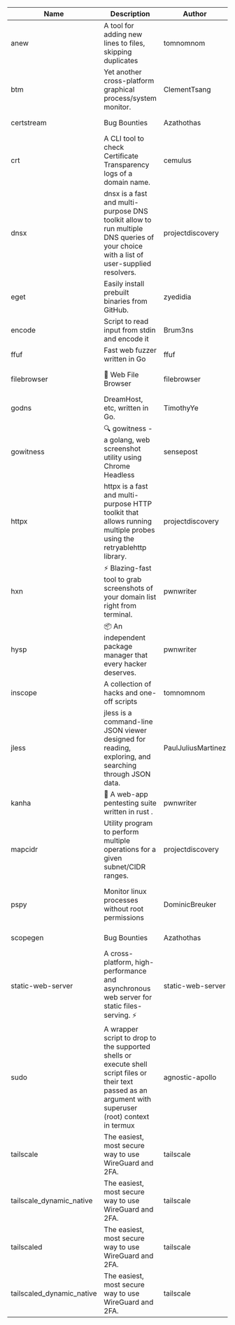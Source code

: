 | Name | Description | Author | Repository | Stars | Version | Updated | Size | SHA256SUM | B3SUM | Source | Language | License |
| ---- | ----------- | ------ | ---------- | ----- | ------- | ------- | ---- | --- | ------ | --------|-------- | ------- |
| anew | A tool for adding new lines to files, skipping duplicates | tomnomnom | [https://github.com/tomnomnom/anew](https://github.com/tomnomnom/anew) | 1140 | v0.1.1 | 2022-03-15T22:35:31Z | 1.48 MB | 44f9f8e19db2777f57b8b6309c8cf3221611da56c368f1c76fdd02e737e13ca2 | 7295b5e50f2d3b9cda73744f880c20da1de9c8cacf7e9bbfb726c2596a9a06e0 | https://bin.ajam.dev/arm64_v8a_Android/anew | Go | MIT License |
| btm | Yet another cross-platform graphical process/system monitor. | ClementTsang | [https://github.com/ClementTsang/bottom](https://github.com/ClementTsang/bottom) | 8322 | 0.9.6 | 2023-08-27T01:43:44Z | 3.25 MB | ed7a169d216c00a9f0b0f6afb1c4e9864cc39c434027168440dc1f8c7cac369a | 52dc0e8e0058bf2dbf1334e67ee6eb10f8d63f76d91af97bdc2049d4a4a59e86 | https://bin.ajam.dev/arm64_v8a_Android/btm | Rust | MIT License |
| certstream |  Bug Bounties | Azathothas | [https://github.com/Azathothas/Arsenal](https://github.com/Azathothas/Arsenal) | 14 | null |  | 4.76 MB | 125bb3186f92fbba050ad4dc3c8b2cf2d320a9c4773c5c513a33d080b950bef6 | e47d952b0e2142f579cfe9d04fd2245f9270d2fae5f39e55dfe68f95ac8c3c0e | https://bin.ajam.dev/arm64_v8a_Android/certstream | Shell | null |
| crt | A CLI tool to check Certificate Transparency logs of a domain name. | cemulus | [https://github.com/cemulus/crt](https://github.com/cemulus/crt) | 64 | v0.1.0 | 2022-03-08T21:41:54Z | 4.85 MB | 3235ecaac3d35ad702a4fcb0df6ce62ad3c0238ffa5624a6c8ba50168370bed4 | 2dae496a6e1ddcf6098f21c90c94c842f2dd56e6c192fbaec304563f7f77e25c | https://bin.ajam.dev/arm64_v8a_Android/crt | Go | Apache License 2.0 |
| dnsx | dnsx is a fast and multi-purpose DNS toolkit allow to run multiple DNS queries of your choice with a list of user-supplied resolvers. | projectdiscovery | [https://github.com/projectdiscovery/dnsx](https://github.com/projectdiscovery/dnsx) | 1842 | v1.1.6 | 2023-11-11T19:20:44Z | 26.22 MB | 1efb5ed99afa429b97ac5a800697f68ac4fc16bd0f9fb6e458ac255a2b7ee3b0 | ae209e757f5ef115b88509c339e6416eb399764c3a3c22c0a621e48f258c9ac1 | https://bin.ajam.dev/arm64_v8a_Android/dnsx | Go | MIT License |
| eget | Easily install prebuilt binaries from GitHub. | zyedidia | [https://github.com/zyedidia/eget](https://github.com/zyedidia/eget) | 679 | v1.3.3 | 2023-02-22T05:15:46Z | 6.8 MB | c4ebab0a2e16c0c18ae5064cc51c33420a2e4cd3aaa054250a44da39a05102fd | 60639f213cc06e8f330bda40d556649aa4d839ce54f3caeb51454e1458074533 | https://bin.ajam.dev/arm64_v8a_Android/eget | Go | MIT License |
| encode | Script to read input from stdin and encode it | Brum3ns | [https://github.com/Brum3ns/encode](https://github.com/Brum3ns/encode) | 18 | null |  | 2.61 MB | 2ccee00e7d63ca4bd8489b2ee64588d48c0abe776bee76c71dc2c9d534f9a4b5 | d1049ef0e7bb65aa8b6a9d648e8a7049b1f962e50bd169ba5ac7c17c3fcc09ec | https://bin.ajam.dev/arm64_v8a_Android/encode | Go | MIT License |
| ffuf | Fast web fuzzer written in Go | ffuf | [https://github.com/ffuf/ffuf](https://github.com/ffuf/ffuf) | 10879 | v2.1.0 | 2023-09-16T12:23:19Z | 8.58 MB | 2dce898ed5e6c6ae8a41d64f41fe02135b26ff240ba8668bfa2b2fda91b1590a | a43ed5f916b73324aac346601441cae533e8c911f83b53af3188f9fda679782c | https://bin.ajam.dev/arm64_v8a_Android/ffuf | Go | MIT License |
| filebrowser | 📂 Web File Browser | filebrowser | [https://github.com/filebrowser/filebrowser](https://github.com/filebrowser/filebrowser) | 22462 | v2.27.0 | 2024-01-02T14:38:37Z | 13.94 MB | 2982e7808f9f3ae41d9c25059b98b07f5a5c1826b823c7c239fa2f0ba8342fac | 0d0747b396f17b01a6cac4d0ac857067855627d354d67e76a1b3d3929a568a22 | https://bin.ajam.dev/arm64_v8a_Android/filebrowser | Go | Apache License 2.0 |
| godns |  DreamHost, etc, written in Go. | TimothyYe | [https://github.com/TimothyYe/godns](https://github.com/TimothyYe/godns) | 1397 | v3.0.6 | 2024-01-25T15:49:38Z | 12.38 MB | e97160efe99e062af4265b910e090f0f6b38c8f624effef0ecaa11af48a43f41 | 9181c31ed62e8529b79c424b66f7edc81aa2212bef087cb0789672a99558c5df | https://bin.ajam.dev/arm64_v8a_Android/godns | Go | Apache License 2.0 |
| gowitness | 🔍 gowitness - a golang, web screenshot utility using Chrome Headless | sensepost | [https://github.com/sensepost/gowitness](https://github.com/sensepost/gowitness) | 2549 | 2.5.1 | 2023-10-29T11:11:30Z | 27.22 MB | decfce533a91526ff0845a834e4ace021ac602001ae911039010c995962b7cb5 | 20fafdf135f3716765cc77ad37379ac4b060db0d73c837374b80dbb4e443786b | https://bin.ajam.dev/arm64_v8a_Android/gowitness | Go | GNU General Public License v3.0 |
| httpx | httpx is a fast and multi-purpose HTTP toolkit that allows running multiple probes using the retryablehttp library. | projectdiscovery | [https://github.com/projectdiscovery/httpx](https://github.com/projectdiscovery/httpx) | 6409 | v1.3.9 | 2024-01-24T11:17:45Z | 42.14 MB | cc1b41ef70bf77bc12ef3bbf5d0c814d80585c4eefd4c6accc1ae534a8aef817 | 258c198805b729e7e89ae59318471d425d93ff29dae2c7082f4abec7f6fa1339 | https://bin.ajam.dev/arm64_v8a_Android/httpx | Go | MIT License |
| hxn | ⚡ Blazing-fast tool to grab screenshots of your domain list right from terminal. | pwnwriter | [https://github.com/pwnwriter/haylxon](https://github.com/pwnwriter/haylxon) | 354 | v0.1.10 | 2024-01-09T15:11:15Z | 6.23 MB | 729ed9665e924b740da5611dcc4f2fe4dc4c5ed3f64493cfc436af902703b3cb | d637c314748e816368baaf9681ca56b4c74206d04d0175be83b8f6cfe345537c | https://bin.ajam.dev/arm64_v8a_Android/hxn | Rust | MIT License |
| hysp | 📦 An independent package manager that every hacker deserves. | pwnwriter | [https://github.com/pwnwriter/hysp](https://github.com/pwnwriter/hysp) | 398 | v0.1.2 | 2023-12-13T15:03:18Z | 3.4 MB | 5847e6702a80030241a493fabdd935c447f90ab8a8dc42b2627d4c9c6bf3f588 | 5116f7d43fabe896c05c67957d3e28d3deb68d5ff2b6bac2c32f6bd1648c67f3 | https://bin.ajam.dev/arm64_v8a_Android/hysp | Rust | MIT License |
| inscope | A collection of hacks and one-off scripts | tomnomnom | [https://github.com/tomnomnom/hacks](https://github.com/tomnomnom/hacks) | 1989 | null |  | 1.87 MB | 12a079ab98151a586a4de5f465ac2d9fa3ab00091518fc054e53a712b6e66a5d | 4c24f84db70dab8c8c75f8d477ebb77cca92175e1706f7046ac3b27c08505fb5 | https://bin.ajam.dev/arm64_v8a_Android/inscope | Go | null |
| jless | jless is a command-line JSON viewer designed for reading, exploring, and searching through JSON data. | PaulJuliusMartinez | [https://github.com/PaulJuliusMartinez/jless](https://github.com/PaulJuliusMartinez/jless) | 4327 | v0.9.0 | 2023-07-17T02:51:34Z | 1.83 MB | f95b2c666fcc770a829cc241b7ad2631bc41258d8afd9a9a0f5115635279098a | e54b6f5027f01876c0d6cff993c6e75a0be33eec0242601e2b969536ee99a627 | https://bin.ajam.dev/arm64_v8a_Android/jless | Rust | MIT License |
| kanha | 🦚 A web-app pentesting suite written in rust . | pwnwriter | [https://github.com/pwnwriter/kanha](https://github.com/pwnwriter/kanha) | 236 | v-v0.1.2 | 2023-10-17T16:42:52Z | 2.91 MB | e98b78edc697919a405311f1b4b317ffe0b6a6917eca32effa3c998529e29e4f | 16f9c9f6e31758be0255755f8066c843702e7c8a92383919b8760a116bfb5aff | https://bin.ajam.dev/arm64_v8a_Android/kanha | Rust | MIT License |
| mapcidr | Utility program to perform multiple operations for a given subnet/CIDR ranges. | projectdiscovery | [https://github.com/projectdiscovery/mapcidr](https://github.com/projectdiscovery/mapcidr) | 883 | v1.1.16 | 2023-11-23T07:59:56Z | 23.4 MB | 0e24e3bde3dbb3328df7206fc8c11d9a0027727b3d4082e98e51635886afdd15 | fe8dc9b1691543a18cbc7571a11ab12e73776e31527ef288b6cac146628ae856 | https://bin.ajam.dev/arm64_v8a_Android/mapcidr | Go | MIT License |
| pspy | Monitor linux processes without root permissions | DominicBreuker | [https://github.com/DominicBreuker/pspy](https://github.com/DominicBreuker/pspy) | 4347 | v1.2.1 | 2023-01-17T21:10:08Z | 3.65 MB | 19d62528a9a995cf20c44b41c7b4bedc24f469e2c733d58337f8baa727f964eb | a1e7b7d02343bf71f12a499d0e0625b6002bfbeeddd7bd33b1194749bd480667 | https://bin.ajam.dev/arm64_v8a_Android/pspy | Go | GNU General Public License v3.0 |
| scopegen |  Bug Bounties | Azathothas | [https://github.com/Azathothas/Arsenal](https://github.com/Azathothas/Arsenal) | 14 | null |  | 1.61 MB | a647d4d97a0bb9a5f5e29ecb829177b11fee7fd16093919273566856126abd08 | c0c7009b6f99caa23bd4e40cf7e6d1e5038a810c13b0d1815a1ac2615c6de762 | https://bin.ajam.dev/arm64_v8a_Android/scopegen | Shell | null |
| static-web-server | A cross-platform, high-performance and asynchronous web server for static files-serving. ⚡ | static-web-server | [https://github.com/static-web-server/static-web-server](https://github.com/static-web-server/static-web-server) | 996 | v2.25.0 | 2024-01-23T00:03:19Z | 6.8 MB | c2f88a85c97bf9547466106633feee4c79378ee18624311b72798b235fff1237 | 10d6227ab1882bec3a376aaf5f63437a85ab1c915b5cfda7a7c55579ba8e6149 | https://bin.ajam.dev/arm64_v8a_Android/static-web-server | Rust | Apache License 2.0 |
| sudo | A wrapper script to drop to the supported shells or execute shell script files or their text passed as an argument with superuser (root) context in termux | agnostic-apollo | [https://github.com/agnostic-apollo/sudo](https://github.com/agnostic-apollo/sudo) | 65 | v0.2.0 | 2021-04-10T21:03:11Z | 250.38 kB | 9e56787b3ca489a9eb9e3a64f54944aa92c728d18576972ef7ef6bb10ca6462c | 261a7ec6cf5ed2fbc82f8128f2583eda7faeb8939b9e08143046f0b046e504ae | https://bin.ajam.dev/arm64_v8a_Android/sudo | Shell | MIT License |
| tailscale | The easiest, most secure way to use WireGuard and 2FA. | tailscale | [https://github.com/tailscale/tailscale](https://github.com/tailscale/tailscale) | 15189 | v1.58.2 | 2024-01-23T22:41:49Z | 10.92 MB | b4436d601a0a777d905590fcaf4eb55f45eb63a76e8459c513b0fa1d887b2a16 | ef80806ae45dd0d4f2bec4c59b202a4c9bd33e5c792b240a1a238c5e4364e1f1 | https://bin.ajam.dev/arm64_v8a_Android/tailscale | Go | BSD 3-Clause New or Revised License |
| tailscale_dynamic_native | The easiest, most secure way to use WireGuard and 2FA. | tailscale | [https://github.com/tailscale/tailscale](https://github.com/tailscale/tailscale) | 15189 | v1.58.2 | 2024-01-23T22:41:49Z | 11.28 MB | 75770d3dbfd2f163a1efdff68d3ed143c1485596bb631ac5935efde2266a4fbf | 01ff4e7ea35dd53ff1456e5f53622d92d5ca4f71d5e75d70b96e98cc76527533 | https://bin.ajam.dev/arm64_v8a_Android/tailscale_dynamic_native | Go | BSD 3-Clause New or Revised License |
| tailscaled | The easiest, most secure way to use WireGuard and 2FA. | tailscale | [https://github.com/tailscale/tailscale](https://github.com/tailscale/tailscale) | 15189 | v1.58.2 | 2024-01-23T22:41:49Z | 20.48 MB | 5504897030b405888ef389c97a4079d2b3fa869f6ed97132d62c5229a6f126f9 | 08d5aab8a7e544017f5581a5850eb34c6286fc6eba67f60382ea5b70fc261afc | https://bin.ajam.dev/arm64_v8a_Android/tailscaled | Go | BSD 3-Clause New or Revised License |
| tailscaled_dynamic_native | The easiest, most secure way to use WireGuard and 2FA. | tailscale | [https://github.com/tailscale/tailscale](https://github.com/tailscale/tailscale) | 15189 | v1.58.2 | 2024-01-23T22:41:49Z | 21.67 MB | a359c0fdade000084ca0cfdccdb17035197dd9efd6693ccb358436b68885d8f2 | bcb6ffdb3d2b573064d9df6500e7e8166674cb24e8110b1e00085dfdf334146c | https://bin.ajam.dev/arm64_v8a_Android/tailscaled_dynamic_native | Go | BSD 3-Clause New or Revised License |
